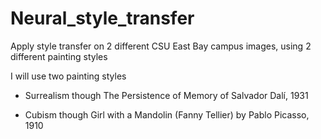 # Neural_style_transfer
Apply style transfer on 2 different CSU East Bay campus images, using 2 different painting styles

I will use two painting styles
* Surrealism though The Persistence of Memory of Salvador Dalí, 1931

* Cubism though Girl with a Mandolin (Fanny Tellier) by Pablo Picasso, 1910
